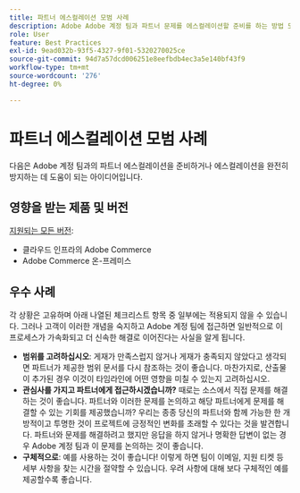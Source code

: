 ```yaml
---
title: 파트너 에스컬레이션 모범 사례
description: Adobe Adobe 계정 팀과 파트너 문제를 에스컬레이션할 준비를 하는 방법 또는 에스컬레이션을 방지하는 방법을 알아봅니다.
role: User
feature: Best Practices
exl-id: 9ead032b-93f5-4327-9f01-5320270025ce
source-git-commit: 94d7a57dcd006251e8eefbdb4ec3a5e140bf43f9
workflow-type: tm+mt
source-wordcount: '276'
ht-degree: 0%

---
```


# 파트너 에스컬레이션 모범 사례

다음은 Adobe 계정 팀과의 파트너 에스컬레이션을 준비하거나 에스컬레이션을 완전히 방지하는 데 도움이 되는 아이디어입니다.

## 영향을 받는 제품 및 버전

[지원되는 모든 버전](../../../release/versions.md):

* 클라우드 인프라의 Adobe Commerce
* Adobe Commerce 온-프레미스

## 우수 사례

각 상황은 고유하며 아래 나열된 체크리스트 항목 중 일부에는 적용되지 않을 수 있습니다. 그러나 고객이 이러한 개념을 숙지하고 Adobe 계정 팀에 접근하면 일반적으로 이 프로세스가 가속화되고 더 신속한 해결로 이어진다는 사실을 알게 됩니다.

* **범위를 고려하십시오**: 게재가 만족스럽지 않거나 게재가 충족되지 않았다고 생각되면 파트너가 제공한 범위 문서를 다시 참조하는 것이 좋습니다. 마찬가지로, 산출물이 추가된 경우 이것이 타임라인에 어떤 영향을 미칠 수 있는지 고려하십시오.
* **관심사를 가지고 파트너에게 접근하시겠습니까?** 때로는 소스에서 직접 문제를 해결하는 것이 좋습니다. 파트너와 이러한 문제를 논의하고 해당 파트너에게 문제를 해결할 수 있는 기회를 제공했습니까? 우리는 종종 당신의 파트너와 함께 가능한 한 개방적이고 투명한 것이 프로젝트에 긍정적인 변화를 초래할 수 있다는 것을 발견합니다. 파트너와 문제를 해결하려고 했지만 응답을 하지 않거나 명확한 답변이 없는 경우 Adobe 계정 팀과 이 문제를 논의하는 것이 좋습니다.
* **구체적으로**: 예를 사용하는 것이 좋습니다! 이렇게 하면 팀이 이메일, 지원 티켓 등 세부 사항을 찾는 시간을 절약할 수 있습니다. 우려 사항에 대해 보다 구체적인 예를 제공할수록 좋습니다.
